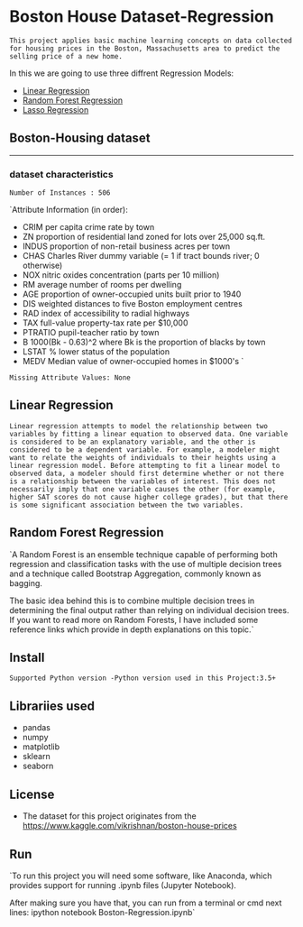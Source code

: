 # Boston House Dataset-Regression

`This project applies basic machine learning concepts on data collected for
housing prices in the Boston, Massachusetts area to predict the selling price of a
new home.`

In this we are going to use three diffrent Regression Models:

- [Linear Regression](https://scikit-learn.org/stable/modules/generated/sklearn.linear_model.LinearRegression.html)
- [Random Forest Regression](https://scikit-learn.org/stable/modules/generated/sklearn.ensemble.RandomForestRegressor.html)
- [Lasso Regression](https://scikit-learn.org/stable/modules/generated/sklearn.linear_model.Lasso.html)



## Boston-Housing dataset
---

### dataset characteristics

`Number of Instances : 506`


`Attribute Information (in order):
- CRIM     per capita crime rate by town
- ZN       proportion of residential land zoned for lots over 25,000 sq.ft.
- INDUS    proportion of non-retail business acres per town
- CHAS     Charles River dummy variable (= 1 if tract bounds river; 0 otherwise)
- NOX      nitric oxides concentration (parts per 10 million)
- RM       average number of rooms per dwelling
- AGE      proportion of owner-occupied units built prior to 1940
- DIS      weighted distances to five Boston employment centres
- RAD      index of accessibility to radial highways
- TAX      full-value property-tax rate per $10,000
- PTRATIO  pupil-teacher ratio by town
- B        1000(Bk - 0.63)^2 where Bk is the proportion of blacks by town
- LSTAT    % lower status of the population
- MEDV     Median value of owner-occupied homes in $1000's `

`Missing Attribute Values: None`

## Linear Regression

`Linear regression attempts to model the relationship between two variables by fitting a linear equation to observed data. One variable is considered to be an explanatory variable, and the other is considered to be a dependent variable.
For example, a modeler might want to relate the weights of individuals to their heights using a linear regression model.
Before attempting to fit a linear model to observed data, a modeler should first determine whether or not there is a relationship between the variables of interest. This does not necessarily imply that one variable causes the other (for example, higher SAT scores do not cause higher college grades), but that there is some significant association between the two variables.`

## Random Forest Regression

`A Random Forest is an ensemble technique capable of performing both regression and classification tasks with the use of multiple decision trees and a technique called Bootstrap Aggregation, commonly known as bagging.

The basic idea behind this is to combine multiple decision trees in determining the final output rather than relying on individual decision trees. If you want to read more on Random Forests, I have included some reference links which provide in depth explanations on this topic.`


## Install

`Supported Python version
    -Python version used in this Project:3.5+`

## Librariies used

- pandas
- numpy
- matplotlib
- sklearn
- seaborn


## License 

- The dataset for this project originates from the https://www.kaggle.com/vikrishnan/boston-house-prices

## Run

`To run this project you will need some software, like Anaconda, which provides
support for running .ipynb files (Jupyter Notebook).

After making sure you have that, you can run from a terminal or cmd next lines:
ipython notebook Boston-Regression.ipynb`
